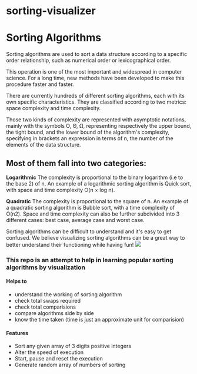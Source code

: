 # sorting-visualizer
# Sorting Algorithms
Sorting algorithms are used to sort a data structure according to a specific order relationship, such as numerical order or lexicographical order.

This operation is one of the most important and widespread in computer science. For a long time, new methods have been developed to make this procedure faster and faster.

There are currently hundreds of different sorting algorithms, each with its own specific characteristics. They are classified according to two metrics: space complexity and time complexity.

Those two kinds of complexity are represented with asymptotic notations, mainly with the symbols O, Θ, Ω, representing respectively the upper bound, the tight bound, and the lower bound of the algorithm's complexity, specifying in brackets an expression in terms of n, the number of the elements of the data structure.

## Most of them fall into two categories:

**Logarithmic**
The complexity is proportional to the binary logarithm (i.e to the base 2) of n.
An example of a logarithmic sorting algorithm is Quick sort, with space and time complexity O(n × log n).

**Quadratic**
The complexity is proportional to the square of n.
An example of a quadratic sorting algorithm is Bubble sort, with a time complexity of O(n2).
Space and time complexity can also be further subdivided into 3 different cases: best case, average case and worst case.

Sorting algorithms can be difficult to understand and it's easy to get confused. We believe visualizing sorting algorithms can be a great way to better understand their functioning while having fun!
![](https://github.com/sadanandpai/sorting-visualizer/raw/main/cover.png)
### This repo is an attempt to help in learning popular sorting algorithms by visualization
#### Helps to
- understand the working of sorting algorithm
- check total swaps required
- check total comparisions
- compare algorithms side by side
- know the time taken (time is just an approximate unit for comparision)

#### Features
- Sort any given array of 3 digits positive integers
- Alter the speed of execution
- Start, pause and reset the execution
- Generate random array of numbers of sorting

